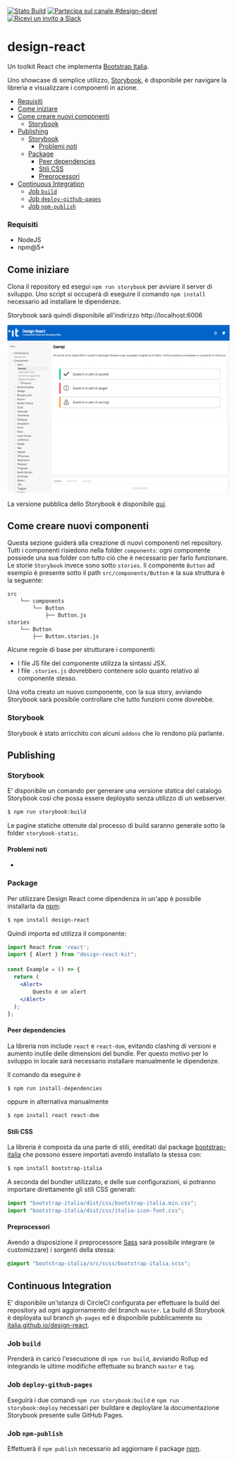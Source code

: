 [![Stato Build](https://circleci.com/gh/italia/design-react.svg?branch=master)](https://circleci.com/gh/italia/design-react)
[![Partecipa sul canale #design-devel](https://img.shields.io/badge/Slack%20channel-%23design--devel-blue.svg)](https://developersitalia.slack.com/messages/C7VPAUVB3/)
[![Ricevi un invito a Slack](https://slack.developers.italia.it/badge.svg)](https://slack.developers.italia.it/)

# design-react
Un toolkit React che implementa [Bootstrap Italia](https://italia.github.io/bootstrap-italia/).

Uno showcase di semplice utilizzo, [Storybook](https://storybook.js.org/), è disponibile per navigare la libreria e visualizzare i componenti in azione.

<!-- START doctoc generated TOC please keep comment here to allow auto update -->
<!-- DON'T EDIT THIS SECTION, INSTEAD RE-RUN doctoc TO UPDATE -->


  - [Requisiti](#requisiti)
- [Come iniziare](#come-iniziare)
- [Come creare nuovi componenti](#come-creare-nuovi-componenti)
  - [Storybook](#storybook)
- [Publishing](#publishing)
  - [Storybook](#storybook-1)
    - [Problemi noti](#problemi-noti)
  - [Package](#package)
    - [Peer dependencies](#peer-dependencies)
    - [Stili CSS](#stili-css)
    - [Preprocessori](#preprocessori)
- [Continuous Integration](#continuous-integration)
  - [Job `build`](#job-build)
  - [Job `deploy-github-pages`](#job-deploy-github-pages)
  - [Job `npm-publish`](#job-npm-publish)

<!-- END doctoc generated TOC please keep comment here to allow auto update -->

### Requisiti

* NodeJS
* npm@5+

## Come iniziare

Clona il repository ed esegui `npm run storybook` per avviare il server di sviluppo.
Uno script si occuperà di eseguire il comando `npm install` necessario ad installare le dipendenze. 

Storybook sarà quindi disponibile all'indirizzo http://localhost:6006

![storybook](/doc/storybook.png?raw=true)

La versione pubblica dello Storybook è disponibile [qui](https://italia.github.io/design-react).

## Come creare nuovi componenti

Questa sezione guiderà alla creazione di nuovi componenti nel repository.
Tutti i componenti risiedono nella folder `components`: ogni componente possiede una sua folder con tutto ciò che è necessario per farlo funzionare.
Le storie `Storybook` invece sono sotto `stories`. 
Il componente `Button` ad esempio è presente sotto il path `src/components/Button` e la sua struttura è la seguente:

```
src
    └── components
        └── Button
            ├── Button.js
stories
    └── Button
        ├── Button.stories.js
```

Alcune regole di base per strutturare i componenti:

* I file JS file del componente utilizza la sintassi JSX.
* I file `.stories.js` dovrebbero contenere solo quanto relativo al componente stesso.

Una volta creato un nuovo componente, con la sua story, avviando Storybook sarà  possibile controllare che tutto funzioni come dovrebbe.

### Storybook

Storybook è stato arricchito con alcuni `addons` che lo rendono più parlante.

## Publishing

### Storybook

E' disponibile un comando per generare una versione statica del catalogo Storybook così che possa essere deployato senza utilizzo di un webserver.

```sh
$ npm run storybook:build
```

Le pagine statiche ottenute dal processo di build saranno generate sotto la folder  `storybook-static`.

#### Problemi noti

- 

### Package

Per utilizzare Design React come dipendenza in un'app è possibile installarla da [npm](https://www.npmjs.com/~italia):

```sh
$ npm install design-react
```

Quindi importa ed utilizza il componente:

```jsx
import React from 'react';
import { Alert } from "design-react-kit";

const Example = () => {
  return (
    <Alert>
        Questo è un alert
    </Alert>
  );
};
```

#### Peer dependencies

La libreria non include `react` e `react-dom`, evitando clashing di versioni e aumento inutile delle dimensioni del bundle.
Per questo motivo per lo sviluppo in locale sarà necessario installare manualmente le dipendenze.

Il comando da eseguire è
```sh
$ npm run install-dependencies
```
oppure in alternativa manualmente
```sh
$ npm install react react-dom
```

#### Stili CSS

La libreria è composta da una parte di stili, ereditati dal package [bootstrap-italia](https://italia.github.io/bootstrap-italia/) che possono essere importati avendo installato la stessa con:

```sh
$ npm install bootstrap-italia
```

A seconda del bundler utilizzato, e delle sue configurazioni, si potranno importare direttamente gli stili CSS generati:

```js
import "bootstrap-italia/dist/css/bootstrap-italia.min.css";
import "bootstrap-italia/dist/css/italia-icon-font.css";
```

#### Preprocessori

Avendo a disposizione il preprocessore [Sass](https://sass-lang.com/) sarà possibile integrare (e customizzare) i sorgenti della stessa:

```scss
@import "bootstrap-italia/src/scss/bootstrap-italia.scss";
```

## Continuous Integration

E' disponibile un'istanza di CircleCI configurata per effettuare la build del repository ad ogni aggiornamento del branch `master`. 
La build di Storybook è deployata sul branch `gh-pages` ed è disponibile pubblicamente su [italia.github.io/design-react](https://italia.github.io/design-react).

### Job `build`

Prenderà in carico l'esecuzione di `npm run build`, avviando Rollup ed integrando le ultime modifiche effettuate su branch `master` e `tag`.

### Job `deploy-github-pages`

Eseguirà i due comandi `npm run storybook:build` e `npm run storybook:deploy` necessari per buildare e deploylare la documentazione Storybook presente sulle GitHub Pages.

### Job `npm-publish`

Effettuerà il `npm publish` necessario ad aggiornare il package [npm](https://www.npmjs.com/~italia).
